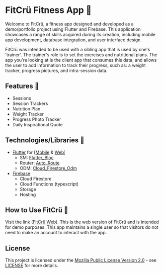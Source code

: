 # FitCrü Fitness App 💪

Welcome to FitCrü, a fitness app designed and developed as a demo/portfolio project using Flutter and Firebase. This application showcases a range of skills acquired during its creation, including mobile app development, database integration, and user interface design.

FitCrü was intended to be used with a sibling app that is used by one's 'trainer'. The trainer's role is to set the exercises and nutritional plans. The app you're looking at is the client app that consumes this data, and allows the user to add information to track their progress, such as: a weight tracker, progress pictures, and intra-session data.

## Features 🧠

*  Sessions
*  Session Trackers
*  Nutrition Plan
*  Weight Tracker
*  Progress Photo Tracker
*  Daily Inspirational Quote

## Technologies/Libraries 📖

* [Flutter](https://flutter.dev/) for [[Mobile](https://flutter.dev/multi-platform/mobile) & [Web](https://flutter.dev/multi-platform/web)]
  - SM: [Flutter_Bloc](https://pub.dev/packages/flutter_bloc)
  - Router: [Auto_Route](https://pub.dev/packages/auto_route)
  - ODM: [Cloud_Firestore_Odm](https://pub.dev/packages/cloud_firestore_odm)
* [Firebase](https://firebase.google.com/)
  - Cloud Firestore
  - Cloud Functions (typescript)
  - Storage
  - Hosting

## How to Use FitCrü 🧭

Visit the link ([FitCrü Web](https://project-fitcru.web.app/)). This is the web version of FitCrü and is intended for demo purposes. This app maintains a single user so that visitors do not need to make an account to interact with the app.

## License

This project is licensed under the [Mozilla Public License Version 2.0](LICENSE) - see [LICENSE](LICENSE) for more details.
